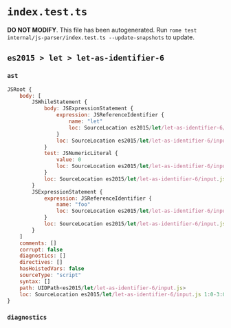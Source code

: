 # `index.test.ts`

**DO NOT MODIFY**. This file has been autogenerated. Run `rome test internal/js-parser/index.test.ts --update-snapshots` to update.

## `es2015 > let > let-as-identifier-6`

### `ast`

```javascript
JSRoot {
	body: [
		JSWhileStatement {
			body: JSExpressionStatement {
				expression: JSReferenceIdentifier {
					name: "let"
					loc: SourceLocation es2015/let/let-as-identifier-6/input.js 1:10-1:13 (let)
				}
				loc: SourceLocation es2015/let/let-as-identifier-6/input.js 1:10-1:13
			}
			test: JSNumericLiteral {
				value: 0
				loc: SourceLocation es2015/let/let-as-identifier-6/input.js 1:7-1:8
			}
			loc: SourceLocation es2015/let/let-as-identifier-6/input.js 1:0-1:13
		}
		JSExpressionStatement {
			expression: JSReferenceIdentifier {
				name: "foo"
				loc: SourceLocation es2015/let/let-as-identifier-6/input.js 2:0-2:3 (foo)
			}
			loc: SourceLocation es2015/let/let-as-identifier-6/input.js 2:0-2:3
		}
	]
	comments: []
	corrupt: false
	diagnostics: []
	directives: []
	hasHoistedVars: false
	sourceType: "script"
	syntax: []
	path: UIDPath<es2015/let/let-as-identifier-6/input.js>
	loc: SourceLocation es2015/let/let-as-identifier-6/input.js 1:0-3:0
}
```

### `diagnostics`

```

```
